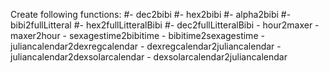 Create following functions:
	#- dec2bibi
	#- hex2bibi
	#- alpha2bibi
	#- bibi2fullLitteral
	#- hex2fullLitteralBibi
	#- dec2fullLitteralBibi
	- hour2maxer
	- maxer2hour
	- sexagestime2bibitime
	- bibitime2sexagestime
	- juliancalendar2dexregcalendar
	- dexregcalendar2juliancalendar
	- juliancalendar2dexsolarcalendar
	- dexsolarcalendar2juliancalendar
